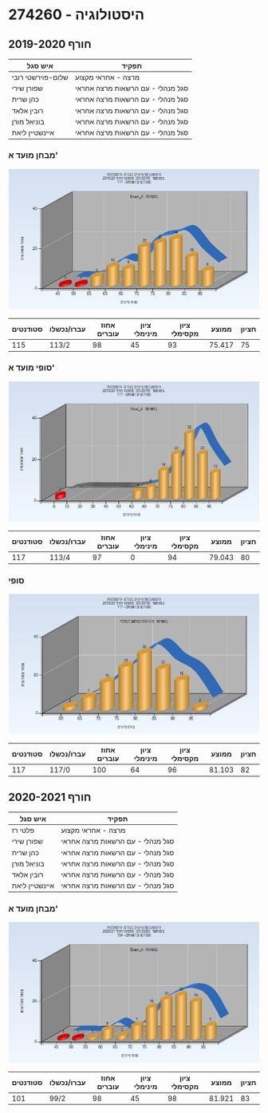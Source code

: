 # 274260 - היסטולוגיה

## חורף 2019-2020

| איש סגל | תפקיד |
| ---- | ---- |
| שלום-פוירשטי רובי | מרצה - אחראי מקצוע |
| שפורן שירי | סגל מנהלי - עם הרשאות מרצה אחראי |
| כהן שרית | סגל מנהלי - עם הרשאות מרצה אחראי |
| רובין אלאד | סגל מנהלי - עם הרשאות מרצה אחראי |
| בוניאל מורן | סגל מנהלי - עם הרשאות מרצה אחראי |
| איינשטיין ליאת | סגל מנהלי - עם הרשאות מרצה אחראי |

### מבחן מועד א'

![201901 Exam_A](201901/Exam_A.png)

| סטודנטים | עברו/נכשלו | אחוז עוברים | ציון מינימלי | ציון מקסימלי | ממוצע | חציון |
| ---- | ---- | ---- | ---- | ---- | ---- | ---- |
| 115 | 113/2 | 98 | 45 | 93 | 75.417 | 75 |

### סופי מועד א'

![201901 Final_A](201901/Final_A.png)

| סטודנטים | עברו/נכשלו | אחוז עוברים | ציון מינימלי | ציון מקסימלי | ממוצע | חציון |
| ---- | ---- | ---- | ---- | ---- | ---- | ---- |
| 117 | 113/4 | 97 | 0 | 94 | 79.043 | 80 |

### סופי

![201901 Finals](201901/Finals.png)

| סטודנטים | עברו/נכשלו | אחוז עוברים | ציון מינימלי | ציון מקסימלי | ממוצע | חציון |
| ---- | ---- | ---- | ---- | ---- | ---- | ---- |
| 117 | 117/0 | 100 | 64 | 96 | 81.103 | 82 |

## חורף 2020-2021

| איש סגל | תפקיד |
| ---- | ---- |
| פלטי רז | מרצה - אחראי מקצוע |
| שפורן שירי | סגל מנהלי - עם הרשאות מרצה אחראי |
| כהן שרית | סגל מנהלי - עם הרשאות מרצה אחראי |
| בוניאל מורן | סגל מנהלי - עם הרשאות מרצה אחראי |
| רובין אלאד | סגל מנהלי - עם הרשאות מרצה אחראי |
| איינשטיין ליאת | סגל מנהלי - עם הרשאות מרצה אחראי |

### מבחן מועד א'

![202001 Exam_A](202001/Exam_A.png)

| סטודנטים | עברו/נכשלו | אחוז עוברים | ציון מינימלי | ציון מקסימלי | ממוצע | חציון |
| ---- | ---- | ---- | ---- | ---- | ---- | ---- |
| 101 | 99/2 | 98 | 45 | 98 | 81.921 | 83 |

